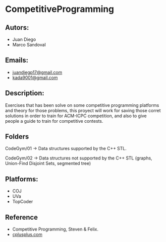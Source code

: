 # CompetitiveProgramming

## Autors: 
* Juan Diego
* Marco Sandoval

## Emails: 
* juandiegp17@gmail.com
* kada9001@gmail.com

## Description:
Exercises that has been solve on some competitive programming platforms and 
theory for those problems, this proyect will work for saving those corret 
solutions in order to train for ACM-ICPC competition, and also to give people a
guide to train for competitive contests.

## Folders
CodeGym/01 -> Data structures supported by the C++ STL.

CodeGym/02 -> Data structures not supported by the C++ STL 
              (graphs, Union-Find Disjoint Sets, segmented tree)

## Platforms:
* COJ
* UVa
* TopCoder

## Reference
* Competitive Programming, Steven & Felix.
* [cplusplus.com](http://www.cplusplus.com/)